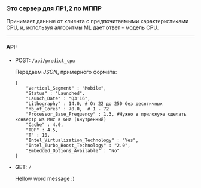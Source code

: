 ### Это сервер для ЛР1,2 по МППР
Принимает данные от клиента с предпочитаемыми характеристиками CPU, и, используя алгоритмы ML дает ответ - модель CPU.
***
#### API:
* POST: `/api/predict_cpu`

    Передаем *JSON*, примерного формата:
    ```
    {
        "Vertical_Segment" : "Mobile", 
        "Status" : "Launched", 
        "Launch_Date" : "Q3'16", 
        "Lithography" : 14.0, # От 22 до 250 без десятичных
        "nb_of_Cores" : 70.0,  # 1 - 72
        "Processor_Base_Frequency" : 1.3, #Нужно в приложухе сделать конвертр из MHz в GHz (внутренний)
        "Cache" : 4.0, 
        "TDP" : 4.5,
        "T" : 10,
        "Intel_Virtualization_Technology" : "Yes",
        "Intel_Turbo_Boost_Technology" : "2.0",
        "Embedded_Options_Available" : "No"
    }
    ```

* GET: `/`
  
  Hellow word message :)

